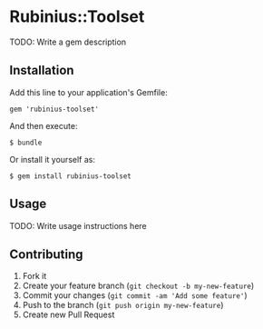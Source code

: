 # Rubinius::Toolset

TODO: Write a gem description

## Installation

Add this line to your application's Gemfile:

    gem 'rubinius-toolset'

And then execute:

    $ bundle

Or install it yourself as:

    $ gem install rubinius-toolset

## Usage

TODO: Write usage instructions here

## Contributing

1. Fork it
2. Create your feature branch (`git checkout -b my-new-feature`)
3. Commit your changes (`git commit -am 'Add some feature'`)
4. Push to the branch (`git push origin my-new-feature`)
5. Create new Pull Request
